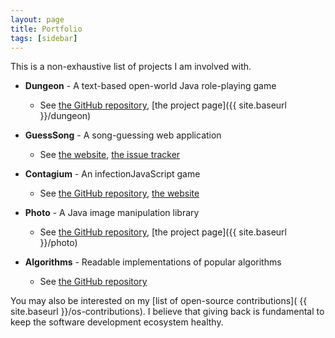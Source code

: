 ```yaml
---
layout: page
title: Portfolio
tags: [sidebar]
---
```


This is a non-exhaustive list of projects I am involved with.

+ **Dungeon** - A text-based open-world Java role-playing game
  + See [the GitHub repository](https://github.com/mafagafogigante/dungeon),
    [the project page]({{ site.baseurl }}/dungeon)

+ **GuessSong** - A song-guessing web application
  + See [the website](http://www.guesssong.com/),
    [the issue tracker](https://bitbucket.org/mafagafogigante/guesssong/issues)

+ **Contagium** - An infectionJavaScript game
  + See [the GitHub repository](https://github.com/contagium/contagium/),
    [the website](http://contagium.github.io/)

+ **Photo** - A Java image manipulation library
  + See [the GitHub repository](https://github.com/mafagafogigante/photo),
    [the project page]({{ site.baseurl }}/photo)

+ **Algorithms** - Readable implementations of popular algorithms
  + See [the GitHub repository](https://github.com/mafagafogigante/algorithms)

You may also be interested on my [list of open-source contributions](
{{ site.baseurl }}/os-contributions). I believe that giving back is fundamental
to keep the software development ecosystem healthy.
